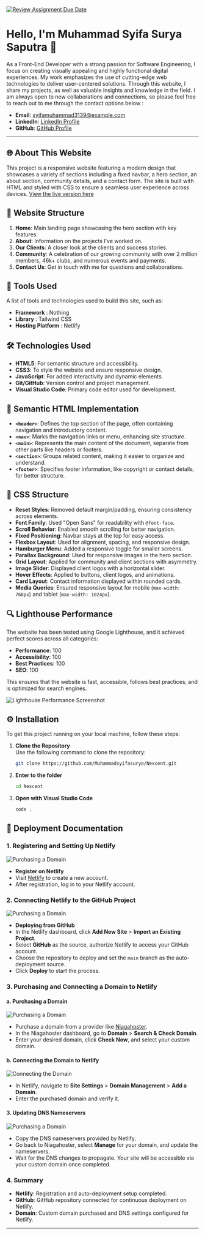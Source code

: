 [![Review Assignment Due Date](https://classroom.github.com/assets/deadline-readme-button-22041afd0340ce965d47ae6ef1cefeee28c7c493a6346c4f15d667ab976d596c.svg)](https://classroom.github.com/a/f-sXtHED)

# Hello, I'm Muhammad Syifa Surya Saputra 👋

As a Front-End Developer with a strong passion for Software Engineering, I focus on creating visually appealing and highly functional digital experiences. My work emphasizes the use of cutting-edge web technologies to deliver user-centered solutions. Through this website, I share my projects, as well as valuable insights and knowledge in the field. I am always open to new collaborations and connections, so please feel free to reach out to me through the contact options below :

- **Email**: syifamuhammad3139@example.com
- **LinkedIn**: [LinkedIn Profile](https://www.linkedin.com/in/muhammadsyifasuryasaputra/)
- **GitHub**: [GitHub Profile](https://github.com/Muhammadsyifasurya)

---

## 🌐 About This Website

This project is a responsive website featuring a modern design that showcases a variety of sections including a fixed navbar, a hero section, an about section, community details, and a contact form. The site is built with HTML and styled with CSS to ensure a seamless user experience across devices. [View the live version here](https://stilllearning.site/)

## 📑 Website Structure

1. **Home**: Main landing page showcasing the hero section with key features.
2. **About**: Information on the projects I’ve worked on.
3. **Our Clients**: A closer look at the clients and success stories.
4. **Community**: A celebration of our growing community with over 2 million members, 46k+ clubs, and numerous events and payments.
5. **Contact Us**: Get in touch with me for questions and collaborations.

## 🔧 Tools Used

A list of tools and technologies used to build this site, such as:

- **Framework** : Nothing
- **Library** : Tailwind CSS
- **Hosting Platform** : Netlify

## 🛠️ Technologies Used

- **HTML5**: For semantic structure and accessibility.
- **CSS3**: To style the website and ensure responsive design.
- **JavaScript**: For added interactivity and dynamic elements.
- **Git/GitHub**: Version control and project management.
- **Visual Studio Code**: Primary code editor used for development.

## 📝 Semantic HTML Implementation

- **`<header>`**: Defines the top section of the page, often containing navigation and introductory content.
- **`<nav>`**: Marks the navigation links or menu, enhancing site structure.
- **`<main>`**: Represents the main content of the document, separate from other parts like headers or footers.
- **`<section>`**: Groups related content, making it easier to organize and understand.
- **`<footer>`**: Specifies footer information, like copyright or contact details, for better structure.

## 🎨 CSS Structure

- **Reset Styles**: Removed default margin/padding, ensuring consistency across elements.
- **Font Family**: Used "Open Sans" for readability with `@font-face`.
- **Scroll Behavior**: Enabled smooth scrolling for better navigation.
- **Fixed Positioning**: Navbar stays at the top for easy access.
- **Flexbox Layout**: Used for alignment, spacing, and responsive design.
- **Hamburger Menu**: Added a responsive toggle for smaller screens.
- **Parallax Background**: Used for responsive images in the hero section.
- **Grid Layout**: Applied for community and client sections with asymmetry.
- **Image Slider**: Displayed client logos with a horizontal slider.
- **Hover Effects**: Applied to buttons, client logos, and animations.
- **Card Layout**: Contact information displayed within rounded cards.
- **Media Queries**: Ensured responsive layout for mobile (`max-width: 768px`) and tablet (`max-width: 1024px`).

## 🔍 Lighthouse Performance

The website has been tested using Google Lighthouse, and it achieved perfect scores across all categories:

- **Performance**: 100
- **Accessibility**: 100
- **Best Practices**: 100
- **SEO**: 100

This ensures that the website is fast, accessible, follows best practices, and is optimized for search engines.

![Lighthouse Performance Screenshot](asset/screenshot/performance.jpg)

## ⚙️ Installation

To get this project running on your local machine, follow these steps:

1. **Clone the Repository**  
   Use the following command to clone the repository:

   ```bash
   git clone https://github.com/Muhammadsyifasurya/Nexcent.git
   ```

2. **Enter to the folder**

   ```bash
   cd Nexcent
   ```

3. **Open with Visual Studio Code**

   ```bash
   code .
   ```

## 🚀 Deployment Documentation

### 1. Registering and Setting Up Netlify

![Purchasing a Domain](asset/screenshot/3.png)

- **Register on Netlify**
- Visit [Netlify](https://www.netlify.com/) to create a new account.
- After registration, log in to your Netlify account.

### 2. Connecting Netlify to the GitHub Project

![Purchasing a Domain](asset/screenshot/4.png)

- **Deploying from GitHub**
- In the Netlify dashboard, click **Add New Site** > **Import an Existing Project**.
- Select **GitHub** as the source, authorize Netlify to access your GitHub account.
- Choose the repository to deploy and set the `main` branch as the auto-deployment source.
- Click **Deploy** to start the process.

### 3. Purchasing and Connecting a Domain to Netlify

#### a. Purchasing a Domain

![Purchasing a Domain](asset/screenshot/1.png)

- Purchase a domain from a provider like [Niagahoster](https://www.niagahoster.co.id/).
- In the Niagahoster dashboard, go to **Domain** > **Search & Check Domain**.
- Enter your desired domain, click **Check Now**, and select your custom domain.

#### b. Connecting the Domain to Netlify

![Connecting the Domain](asset/screenshot/2.png)

- In Netlify, navigate to **Site Settings** > **Domain Management** > **Add a Domain**.
- Enter the purchased domain and verify it.

#### 3. Updating DNS Nameservers

![Purchasing a Domain](asset/screenshot/5.png)

- Copy the DNS nameservers provided by Netlify.
- Go back to Niagahoster, select **Manage** for your domain, and update the nameservers.
- Wait for the DNS changes to propagate. Your site will be accessible via your custom domain once completed.

### 4. Summary

- **Netlify**: Registration and auto-deployment setup completed.
- **GitHub**: GitHub repository connected for continuous deployment on Netlify.
- **Domain**: Custom domain purchased and DNS settings configured for Netlify.

---

